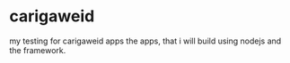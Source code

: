 # carigaweid
my testing for carigaweid apps
the apps, that i will build using nodejs and the framework. 
